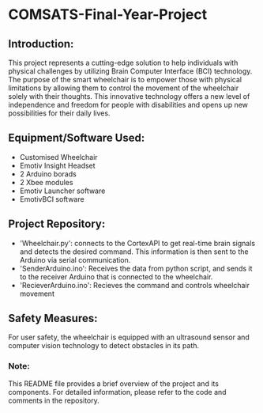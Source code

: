 # COMSATS-Final-Year-Project
## Introduction:
This project represents a cutting-edge solution to help individuals with physical challenges by utilizing Brain Computer Interface (BCI) technology. The purpose of the smart wheelchair is to empower those with physical limitations by allowing them to control the movement of the wheelchair solely with their thoughts. This innovative technology offers a new level of independence and freedom for people with disabilities and opens up new possibilities for their daily lives.

## Equipment/Software Used:
* Customised Wheelchair
* Emotiv Insight Headset
* 2 Arduino borads
* 2 Xbee modules
* Emotiv Launcher software
* EmotivBCI software

## Project Repository:
* 'Wheelchair.py': connects to the CortexAPI to get real-time brain signals and detects the desired command. This information is then sent to the Arduino via serial communication. 
* 'SenderArduino.ino':  Receives the data from python script,  and sends it to the receiver Arduino that is connected to the wheelchair.
* 'RecieverArduino.ino': Recieves the command and controls wheelchair movement

## Safety Measures:
For user safety, the wheelchair is equipped with an ultrasound sensor and computer vision technology to detect obstacles in its path.

### Note: 
This README file provides a brief overview of the project and its components. For detailed information, please refer to the code and comments in the repository.
